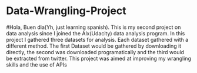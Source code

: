 # Data-Wrangling-Project
#Hola, Buen dia(Yh, just learning spanish). This is my second project on data analysis since I joined the Alx(Udacity) data analysis program. In this project I gathered three datasets for analysis. Each dataset gathered with a different method. The first Dataset would be gathered by downloading it directly, the second was downloaded programatically and the third would be extracted from twitter. This project was aimed at improving my wrangling skills and the use of APIs
